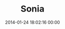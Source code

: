 ---
title: "Sonia"
date: 2014-01-24 18:02:16 00:00
permalink: /ant-cam
twitter: ""
likes: [1967,2055,2165,2100]
id: 2235
gravatar: "http://www.gravatar.com/avatar/e2eab4c2f6ba60e5ae45398bef9ff41f"
---